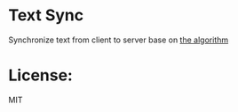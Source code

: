 Text Sync
====

Synchronize text from client to server base on [the algorithm](http://www.cs.cmu.edu/~15-749/READINGS/required/cas/tridgell96.pdf)


License:
====
MIT

